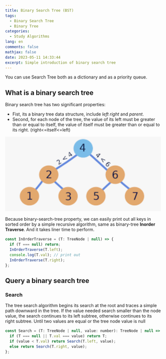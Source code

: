 ```yaml
---
title: Binary Search Tree (BST)
tags:
  - Binary Search Tree
  - Binary Tree
categories:
  - Study Algorithms
lang: en
comments: false
mathjax: false
date: 2023-05-11 14:33:44
excerpt: Simple introduction of binary search tree
---
```


You can use Search Tree both as a dictionary and as a priority queue.

## What is a binary search tree

Binary search tree has two significant properties:

- Fist, its a binary tree data structure, include _left_ _right_ and _parent_.
- Second, for each node of the tree, the value of its left must be greater than or equal to itself, the value of itself must be greater than or equal to its right. (right<=itself<=left)

![BST Introduction.png](/images/[Binary-Search-Tree]BST_Introduction.png)

Because binary-search-tree property, we can easily print out all keys in sorted order by a simple recursive algorithm, same as binary-tree **Inorder Traverse**. And it takes liner time to perform.

```js
const InOrderTraverse = (T: TreeNode | null) => {
  if (T === null) return;
  InOrderTraverse(T.left);
  console.log(T.val); // print out
  InOrderTraverse(T.right);
};
```

## Query a binary search tree

### Search

The tree search algorithm begins its search at the root and traces a simple path downward in the tree. If the value needed search smaller than the node value, the search continues to its left subtree, otherwise continues to its right subtree. Until two values are equal or the tree node value is null

```js
const Search = (T: TreeNode | null, value: number): TreeNode | null => {
  if (T === null || T.val === value) return T;
  if (value < T.val) return Search(T.left, value);
  else return Search(T.right, value);
};
```
